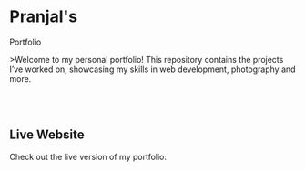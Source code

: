 <h1>Pranjal's</h1>Portfolio
<br>
<p>>Welcome to my personal portfolio! This repository contains the projects I’ve worked on, showcasing my skills in web development, photography and more.</p>
<br>
<br>
<h2>Live Website</h2>
<p>Check out the live version of my portfolio: </p>
